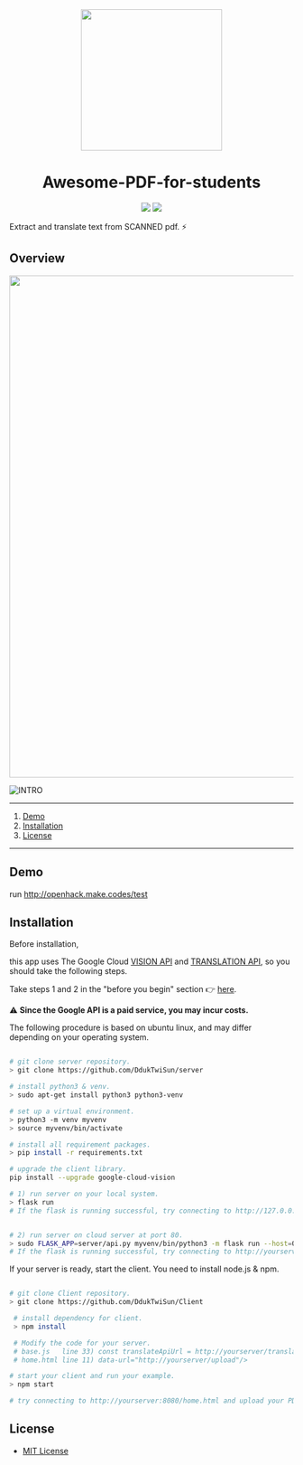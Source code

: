 <div align="middle">
<img src="https://github.com/DdukTwiSun/server/blob/master/logo.jpg" height="250px" >
</div>

<h1 align="center">Awesome-PDF-for-students</h1>

<p align="center">
	<a href="https://sigoss.github.io/hackathon2018/"><img src="https://img.shields.io/badge/OpenHack-3th-blue.svg"></a>
	<a href="https://github.com/DdukTwiSun/server/blob/master/LICENSE"><img src="https://img.shields.io/github/license/mashape/apistatus.svg"></a>	
</p>

Extract and translate text from SCANNED pdf. :zap:

## Overview

<img src="https://github.com/DdukTwiSun/server/blob/master/home_capture.PNG?raw=true" style="width:888;"/>

![INTRO](https://github.com/DdukTwiSun/server/blob/master/intro.jpg)


*****

1. [Demo](#demo)
2. [Installation](#installation)
3. [License](#license)
*****



## Demo

run http://openhack.make.codes/test



## Installation

Before installation,

this app uses The Google Cloud [VISION API](https://cloud.google.com/vision/) and [TRANSLATION API](https://cloud.google.com/translate), so you should take the following steps.
 
 Take steps 1 and 2 in the "before you begin" section :point_right: [here](https://cloud.google.com/translate/docs/quickstart).
  

:warning: **Since the Google API is a paid service, you may incur costs.**



The following procedure is based on ubuntu linux, and may differ depending on your operating system.

```bash

# git clone server repository.
> git clone https://github.com/DdukTwiSun/server

# install python3 & venv.
> sudo apt-get install python3 python3-venv

# set up a virtual environment.
> python3 -m venv myvenv
> source myvenv/bin/activate

# install all requirement packages.
> pip install -r requirements.txt

# upgrade the client library.
pip install --upgrade google-cloud-vision

# 1) run server on your local system.
> flask run
# If the flask is running successful, try connecting to http://127.0.0.1:5000/test and doing test.


# 2) run server on cloud server at port 80.
> sudo FLASK_APP=server/api.py myvenv/bin/python3 -m flask run --host=0.0.0.0 --port=80
# If the flask is running successful, try connecting to http://yourserver:80/test and doing test.

```

If your server is ready, start the client.
You need to install node.js & npm.

```bash

# git clone Client repository.
> git clone https://github.com/DdukTwiSun/Client

 # install dependency for client.
 > npm install

 # Modify the code for your server.
 # base.js   line 33) const translateApiUrl = http://yourserver/translate/
 # home.html line 11) data-url="http://yourserver/upload"/>

# start your client and run your example.
> npm start 

# try connecting to http://yourserver:8080/home.html and upload your PDF.
```

## License

* [MIT License](LICENSE)

  


